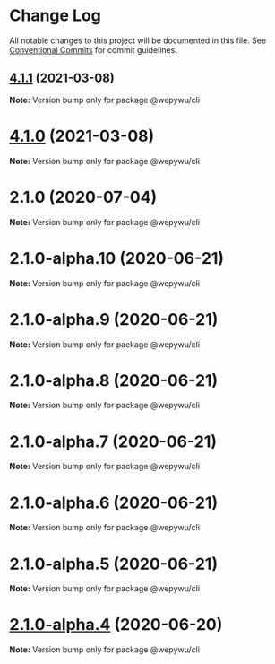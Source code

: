 # Change Log

All notable changes to this project will be documented in this file.
See [Conventional Commits](https://conventionalcommits.org) for commit guidelines.

## [4.1.1](https://github.com/zhangli344236745/wepy/compare/v4.1.0...v4.1.1) (2021-03-08)

**Note:** Version bump only for package @wepywu/cli





# [4.1.0](https://github.com/zhangli344236745/wepy/compare/v2.1.0...v4.1.0) (2021-03-08)

**Note:** Version bump only for package @wepywu/cli






# 2.1.0 (2020-07-04)

**Note:** Version bump only for package @wepywu/cli





# 2.1.0-alpha.10 (2020-06-21)

**Note:** Version bump only for package @wepywu/cli





# 2.1.0-alpha.9 (2020-06-21)

**Note:** Version bump only for package @wepywu/cli





# 2.1.0-alpha.8 (2020-06-21)

**Note:** Version bump only for package @wepywu/cli





# 2.1.0-alpha.7 (2020-06-21)

**Note:** Version bump only for package @wepywu/cli





# 2.1.0-alpha.6 (2020-06-21)

**Note:** Version bump only for package @wepywu/cli





# 2.1.0-alpha.5 (2020-06-21)

**Note:** Version bump only for package @wepywu/cli





# [2.1.0-alpha.4](https://github.com/zhangli344236745/wepy/compare/v2.1.0-alpha.2...v2.1.0-alpha.4) (2020-06-20)

**Note:** Version bump only for package @wepywu/cli
